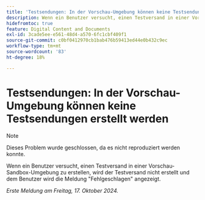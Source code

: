 ```yaml
---
title: 'Testsendungen: In der Vorschau-Umgebung können keine Testsendungen erstellt werden'
description: Wenn ein Benutzer versucht, einen Testversand in einer Vorschau-Sandbox-Umgebung zu erstellen, wird der Testversand nicht erstellt und dem Benutzer wird die Meldung Fehlgeschlagen angezeigt.
hidefromtoc: true
feature: Digital Content and Documents
exl-id: 3cade5ee-e561-48d4-a570-6fc1cbf409f1
source-git-commit: c0bf0412970cb1bab476b59413ed44e0b432c9ec
workflow-type: tm+mt
source-wordcount: '83'
ht-degree: 18%

---
```


# Testsendungen: In der Vorschau-Umgebung können keine Testsendungen erstellt werden

>[!NOTE]
>
>Dieses Problem wurde geschlossen, da es nicht reproduziert werden konnte.

Wenn ein Benutzer versucht, einen Testversand in einer Vorschau-Sandbox-Umgebung zu erstellen, wird der Testversand nicht erstellt und dem Benutzer wird die Meldung &quot;Fehlgeschlagen&quot; angezeigt.

_Erste Meldung am Freitag, 17. Oktober 2024._
